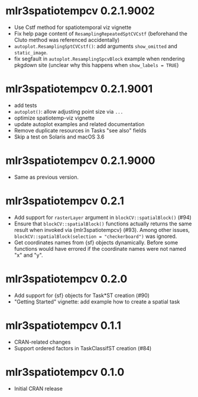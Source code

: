 <!-- NEWS.md is maintained by https://cynkra.github.io/fledge, do not edit -->

# mlr3spatiotempcv 0.2.1.9002

- Use Cstf method for spatiotemporal viz vignette
- Fix help page content of `ResamplingRepeatedSptCVCstf` (beforehand the Cluto method was referenced accidentally)
- `autoplot.ResamplingSptCVCstf()`: add arguments `show_omitted` and `static_image`.
- fix segfault in `autoplot.ResamplingSpcvBlock` example when rendering pkgdown site (unclear why this happens when `show_labels = TRUE`)


# mlr3spatiotempcv 0.2.1.9001

- add tests
- `autoplot()`: allow adjusting point size via `...`
- optimize spatiotemp-viz vignette
- update autoplot examples and related documentation
- Remove duplicate resources in Tasks "see also" fields
- Skip a test on Solaris and macOS 3.6


# mlr3spatiotempcv 0.2.1.9000

- Same as previous version.


# mlr3spatiotempcv 0.2.1

- Add support for `rasterLayer` argument in `blockCV::spatialBlock()` (#94)
- Ensure that `blockCV::spatialBlock()` functions actually returns the same result when invoked via {mlr3spatiotempcv} (#93).
  Among other issues, `blockCV::spatialBlock(selection = "checkerboard")` was ignored.
- Get coordinates names from {sf} objects dynamically.
  Before some functions would have errored if the coordinate names were not named "x" and "y".


# mlr3spatiotempcv 0.2.0

- Add support for {sf} objects for Task*ST creation (#90)
- "Getting Started" vignette: add example how to create a spatial task


# mlr3spatiotempcv 0.1.1

- CRAN-related changes
- Support ordered factors in TaskClassifST creation (#84)


# mlr3spatiotempcv 0.1.0

- Initial CRAN release

